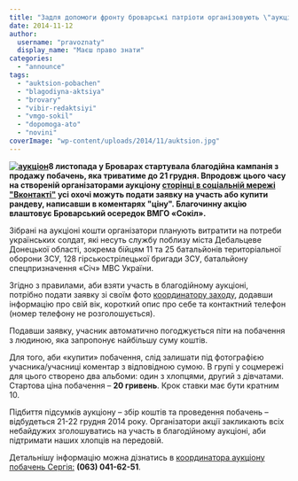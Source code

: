 ```yaml
---
title: "Задля допомоги фронту броварські патріоти організовують \"аукціон побачень\""
date: 2014-11-12
author: 
  username: "pravoznaty"
  display_name: "Маєш право знати"
categories: 
  - "announce"
tags: 
  - "auktsion-pobachen"
  - "blagodiyna-aktsiya"
  - "brovary"
  - "vibir-redaktsiyi"
  - "vmgo-sokil"
  - "dopomoga-ato"
  - "novini"
coverImage: "wp-content/uploads/2014/11/auktsion.jpg"
---
```


**[![аукціон](https://mpz.brovary.org/wp-content/uploads/2014/11/auktsion.jpg)](https://mpz.brovary.org/wp-content/uploads/2014/11/auktsion.jpg)8 листопада у Броварах стартувала благодійна кампанія з продажу побачень, яка триватиме до 21 грудня. Впродовж цього часу на створеній організаторами аукціону [сторінці в соціальній мережі "Вконтакті"](https://vk.com/event80058491) усі охочі можуть подати заявку на участь або купити рандеву, написавши в коментарях "ціну". Благочинну акцію влаштовує Броварський осередок ВМГО «Сокіл».**

Зібрані на аукціоні кошти організатори планують витратити на потреби українських солдат, які несуть службу поблизу міста Дебальцеве Донецької області, зокрема бійцям 11 та 25 батальйонів територіальної оборони ЗСУ, 128 гірськострілецької бригади ЗСУ, батальйону спецпризначення «Січ» МВС України.

Згідно з правилами, аби взяти участь в благодійному аукціоні, потрібно подати заявку зі своїм фото [координатору заходу](https://vk.com/lopata23), додавши інформацію про свій вік, короткий опис про себе та контактний телефон (номер телефону не розголошується).

Подавши заявку, учасник автоматично погоджується піти на побачення з людиною, яка запропонує найбільшу суму коштів.

Для того, аби «купити» побачення, слід залишати під фотографією учасника/учасниці коментар з відповідною сумою. В групі у соцмережі для цього створено два альбоми: один з хлопцями, другий з дівчатами. Стартова ціна побачення – **20 гривень**. Крок ставки має бути кратним 10.

Підбиття підсумків аукціону – збір коштів та проведення побачень – відбудеться 21-22 грудня 2014 року. Організатори акції закликають всіх небайдужих зголошуватись на участь в благодійному аукціоні, аби підтримати наших хлопців на передовій.

Детальнішу інформацію можна дізнатись в [координатора аукціону побачень Сергія:](https://vk.com/lopata23) **(063) 041-62-51**.
